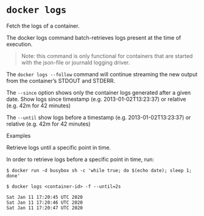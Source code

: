 # `docker logs`

Fetch the logs of a container.

The docker logs command batch-retrieves logs present at the time of execution.

> Note: this command is only functional for containers that are started with the json-file or journald logging driver.

The `docker logs --follow` command will continue streaming the new output from the container’s STDOUT and STDERR.

The `--since` option shows only the container logs generated after a given date. Show logs since timestamp (e.g. 2013-01-02T13:23:37) or relative (e.g. 42m for 42 minutes)

The `--until` show logs before a timestamp (e.g. 2013-01-02T13:23:37) or relative (e.g. 42m for 42 minutes)

Examples

Retrieve logs until a specific point in time.

In order to retrieve logs before a specific point in time, run:

```
$ docker run -d busybox sh -c 'while true; do $(echo date); sleep 1; done'

$ docker logs <container-id> -f --until=2s

Sat Jan 11 17:20:45 UTC 2020
Sat Jan 11 17:20:46 UTC 2020
Sat Jan 11 17:20:47 UTC 2020
```